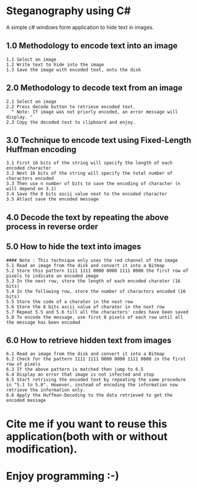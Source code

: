 # Steganography using C#
A simple c# windows form application to hide text in images.

## 1.0 Methodology to encode text into an image
```
1.1 Select an image
1.2 Write text to hide into the image
1.3 Save the image with encoded text, onto the disk
```

## 2.0 Methodology to decode text from an image
```
2.1 Select an image
2.2 Press decode button to retrieve encoded text.
  " Note: If image was not priorly encoded, an error message will display. "
2.3 Copy the decoded text to clipboard and enjoy.
```

## 3.0 Technique to encode text using Fixed-Length Huffman encoding 
```
3.1 First 16 bits of the string will specify the length of each encoded character
3.2 Next 16 bits of the string will specify the total number of characters encoded
3.3 Then use n number of bits to save the encoding of character (n will depend on 3.1)
3.4 Save the 8 bits ascii value next to the encoded character
3.5 Atlast save the encoded message
```

## 4.0 Decode the text by repeating the above process in reverse order


## 5.0 How to hide the text into images
```
#### Note : This technique only uses the red channel of the image
5.1 Read an image from the disk and convert it into a Bitmap
5.2 Store this pattern 1111 1111 0000 0000 1111 0000 the first row of pixels to indicate an encoded image
5.3 In the next row, store the length of each encoded charater (16 bits)
5.4 In the following row, store the number of characters encoded (16 bits)
5.5 Store the code of a charater in the next row
5.6 Store the 8 bits ascii value of charater in the next row
5.7 Repeat 5.5 and 5.6 till all the characters' codes have been saved
5.8 To encode the message, use first 8 pixels of each row until all the message has been encoded
```

## 6.0 How to retrieve hidden text from images
```
6.1 Read an image from the disk and convert it into a Bitmap
6.2 Check for the pattern 1111 1111 0000 0000 1111 0000 in the first row of pixels
6.3 If the above pattern is matched then jump to 6.5
6.4 Display an error that image is not infected and stop
6.5 Start retriving the encoded text by repeating the same procedure in "5.1 to 5.8". However, instead of encoding the information now retrieve the information only.
6.6 Apply the Huffman-Decoding to the data retrieved to get the encoded message
```

# Cite me if you want to reuse this application(both with or without modification).
# Enjoy programming :-)
